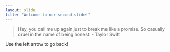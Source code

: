 ```yaml
---
layout: slide
title: "Welcome to our second slide!"
---
```

>Hey, you call me up again just to break me like a promise. So casually cruel in the name of being honest. - Taylor Swift

Use the left arrow to go back!
